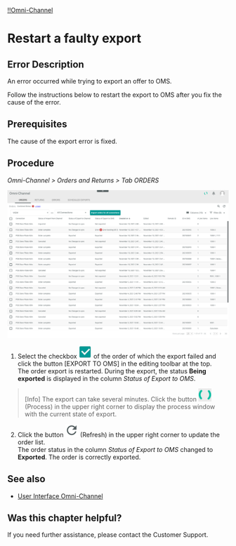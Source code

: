 [!!Omni-Channel](Actindo/Omni-Channel)

# Restart a faulty export

## Error Description
An error occurred while trying to export an offer to OMS.

Follow the instructions below to restart the export to OMS after you fix the cause of the error.


## Prerequisites

The cause of the export error is fixed.


## Procedure

*Omni-Channel > Orders and Returns > Tab ORDERS*

![Orders](/Assets/Screenshots/OmniChannel/OrdersReturns/Orders/Orders.png "[Orders]")

1. Select the checkbox ![Checkbox](/Assets/Icons/Checkbox.png "[Checkbox]") of the order of which the export failed and click the button [EXPORT TO OMS] in the editing toolbar at the top.     
The order export is restarted. During the export, the status **Being exported** is displayed in the column *Status of Export to OMS*.

> [Info] The export can take several minutes. Click the button ![Process](/Assets/Icons/Process.png "[Process]") (Process) in the upper right corner to display the process window with the current state of export.

2. Click the button ![Refresh](/Assets/Icons/Refresh01.png "[Refresh]") (Refresh) in the upper right corner to update the order list.   
The order status in the column *Status of Export to OMS* changed to **Exported**. The order is correctly exported.

## See also

- [User Interface Omni-Channel](/OmniChannel/UserInterface/00_UserInterface.md)


## Was this chapter helpful?

If you need further assistance, please contact the Customer Support.

